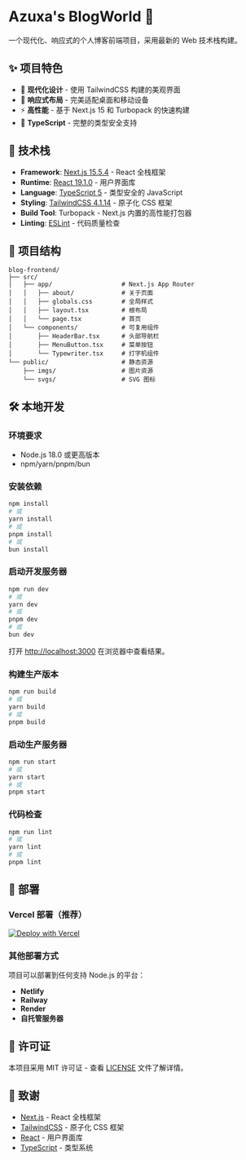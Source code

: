 # Azuxa's BlogWorld 🦋

一个现代化、响应式的个人博客前端项目，采用最新的 Web 技术栈构建。

## ✨ 项目特色

- 🎨 **现代化设计** - 使用 TailwindCSS 构建的美观界面
- 📱 **响应式布局** - 完美适配桌面和移动设备
- ⚡ **高性能** - 基于 Next.js 15 和 Turbopack 的快速构建
- 🔧 **TypeScript** - 完整的类型安全支持

## 🚀 技术栈

- **Framework**: [Next.js 15.5.4](https://nextjs.org/) - React 全栈框架
- **Runtime**: [React 19.1.0](https://react.dev/) - 用户界面库
- **Language**: [TypeScript 5](https://www.typescriptlang.org/) - 类型安全的 JavaScript
- **Styling**: [TailwindCSS 4.1.14](https://tailwindcss.com/) - 原子化 CSS 框架
- **Build Tool**: Turbopack - Next.js 内置的高性能打包器
- **Linting**: [ESLint](https://eslint.org/) - 代码质量检查

## 📁 项目结构

```
blog-frontend/
├── src/
│   ├── app/                   # Next.js App Router
│   │   ├── about/             # 关于页面
│   │   ├── globals.css        # 全局样式
│   │   ├── layout.tsx         # 根布局
│   │   └── page.tsx           # 首页
│   └── components/            # 可复用组件
│       ├── HeaderBar.tsx      # 头部导航栏
│       ├── MenuButton.tsx     # 菜单按钮
│       └── Typewriter.tsx     # 打字机组件
└── public/                    # 静态资源
    ├── imgs/                  # 图片资源
    └── svgs/                  # SVG 图标

```

## 🛠️ 本地开发

### 环境要求

- Node.js 18.0 或更高版本
- npm/yarn/pnpm/bun

### 安装依赖

```bash
npm install
# 或
yarn install
# 或
pnpm install
# 或
bun install
```

### 启动开发服务器

```bash
npm run dev
# 或
yarn dev
# 或
pnpm dev
# 或
bun dev
```

打开 [http://localhost:3000](http://localhost:3000) 在浏览器中查看结果。

### 构建生产版本

```bash
npm run build
# 或
yarn build
# 或
pnpm build
```

### 启动生产服务器

```bash
npm run start
# 或
yarn start
# 或
pnpm start
```

### 代码检查

```bash
npm run lint
# 或
yarn lint
# 或
pnpm lint
```

## 🚀 部署

### Vercel 部署（推荐）

[![Deploy with Vercel](https://vercel.com/button)](https://vercel.com/new/clone?repository-url=https://github.com/your-username/blog-frontend)

### 其他部署方式

项目可以部署到任何支持 Node.js 的平台：

- **Netlify**
- **Railway**
- **Render**
- **自托管服务器**

## 📄 许可证

本项目采用 MIT 许可证 - 查看 [LICENSE](LICENSE) 文件了解详情。

## 🙏 致谢

- [Next.js](https://nextjs.org/) - React 全栈框架
- [TailwindCSS](https://tailwindcss.com/) - 原子化 CSS 框架
- [React](https://react.dev/) - 用户界面库
- [TypeScript](https://www.typescriptlang.org/) - 类型系统

